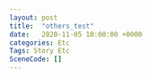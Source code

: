 ```yaml
---
layout: post
title:  "others_test"
date:   2020-11-05 10:00:00 +0000
categories: Etc
Tags: Story Etc
SceneCode: []
---
```

